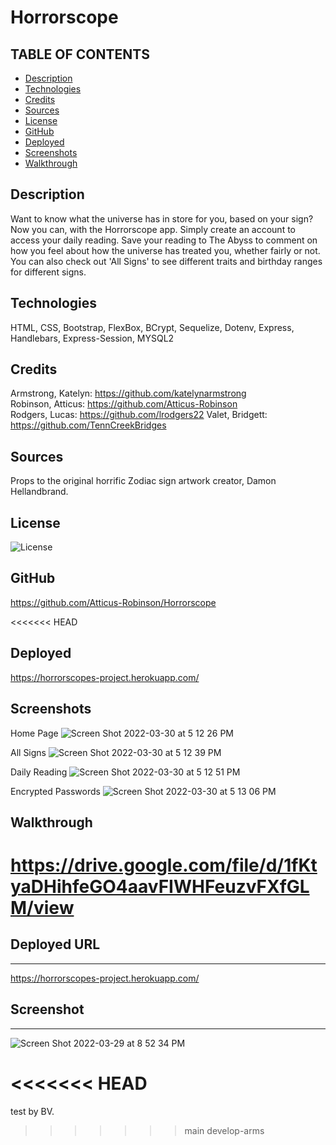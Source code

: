 # Horrorscope

## TABLE OF CONTENTS
* [Description](#Description)
* [Technologies](#Technologies)
* [Credits](#Credits)
* [Sources](#Sources)
* [License](#License)
* [GitHub](#GitHub)
* [Deployed](#Deployed)
* [Screenshots](#Screenshots)
* [Walkthrough](#Walkthrough)
## Description
Want to know what the universe has in store for you, based on your sign? Now you can, with the Horrorscope app. Simply create an account to access your daily reading. Save your reading to The Abyss to comment on how you feel about how the universe has treated you, whether fairly or not. You can also check out 'All Signs' to see different traits and birthday ranges for different signs.

## Technologies
HTML, CSS, Bootstrap, FlexBox, BCrypt, Sequelize, Dotenv, Express, Handlebars, Express-Session, MYSQL2

## Credits
Armstrong, Katelyn: https://github.com/katelynarmstrong  
Robinson, Atticus: https://github.com/Atticus-Robinson  
Rodgers, Lucas: https://github.com/lrodgers22
Valet, Bridgett: https://github.com/TennCreekBridges  

## Sources
Props to the original horrific Zodiac sign artwork creator, Damon Hellandbrand.


## License 
![License](https://img.shields.io/badge/License-MIT-blue.svg)

## GitHub
https://github.com/Atticus-Robinson/Horrorscope  

<<<<<<< HEAD
## Deployed
https://horrorscopes-project.herokuapp.com/

## Screenshots

Home Page
![Screen Shot 2022-03-30 at 5 12 26 PM](https://user-images.githubusercontent.com/91682561/160939809-c067d29a-88a3-4aa2-afa9-c06af27a39e5.png)

All Signs
![Screen Shot 2022-03-30 at 5 12 39 PM](https://user-images.githubusercontent.com/91682561/160939874-228deb8c-8893-4699-a694-464529fb63ac.png)

Daily Reading
![Screen Shot 2022-03-30 at 5 12 51 PM](https://user-images.githubusercontent.com/91682561/160939936-3f74ff6f-f441-4d3e-946a-622a06641766.png)

Encrypted Passwords
![Screen Shot 2022-03-30 at 5 13 06 PM](https://user-images.githubusercontent.com/91682561/160940025-8948c025-52ea-470a-ab1a-789220d245d9.png)

## Walkthrough
https://drive.google.com/file/d/1fKtyaDHihfeGO4aavFIWHFeuzvFXfGLM/view
=======
## Deployed URL
---------------------
https://horrorscopes-project.herokuapp.com/

## Screenshot
---------------------
![Screen Shot 2022-03-29 at 8 52 34 PM](https://user-images.githubusercontent.com/93275108/160734862-816c0447-a0c6-479a-8c68-8e907682424f.png)

<<<<<<< HEAD
=======

test by BV.
>>>>>>> main
>>>>>>> develop-arms
